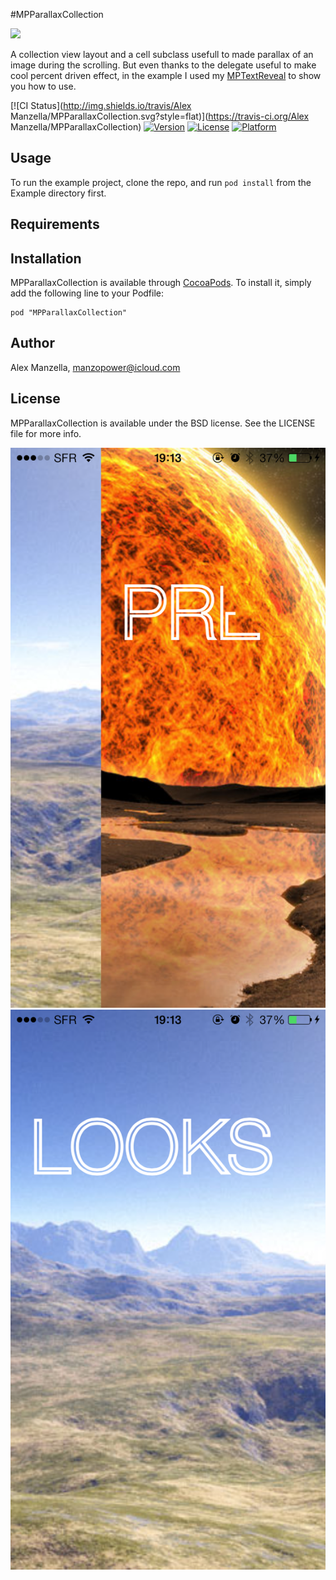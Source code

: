 #MPParallaxCollection


![](img/inaction.gif)

A collection view layout and a cell subclass usefull to made parallax of an image during the scrolling.
But even thanks to the delegate useful to make cool percent driven effect, in the example I used my [MPTextReveal](https://github.com/MP0w/MPTextReveal)
to show you how to use.


[![CI Status](http://img.shields.io/travis/Alex Manzella/MPParallaxCollection.svg?style=flat)](https://travis-ci.org/Alex Manzella/MPParallaxCollection)
[![Version](https://img.shields.io/cocoapods/v/MPParallaxCollection.svg?style=flat)](http://cocoadocs.org/docsets/MPParallaxCollection)
[![License](https://img.shields.io/cocoapods/l/MPParallaxCollection.svg?style=flat)](http://cocoadocs.org/docsets/MPParallaxCollection)
[![Platform](https://img.shields.io/cocoapods/p/MPParallaxCollection.svg?style=flat)](http://cocoadocs.org/docsets/MPParallaxCollection)

## Usage

To run the example project, clone the repo, and run `pod install` from the Example directory first.

## Requirements

## Installation

MPParallaxCollection is available through [CocoaPods](http://cocoapods.org). To install
it, simply add the following line to your Podfile:

    pod "MPParallaxCollection"

## Author

Alex Manzella, manzopower@icloud.com

## License

MPParallaxCollection is available under the BSD license. See the LICENSE file for more info.



![](img/img0.png)
![](img/img1.png)
